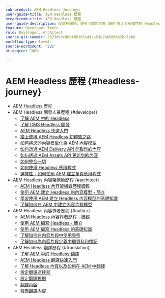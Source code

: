 ```yaml
---
sub-product: AEM Headless Journeys
user-guide-title: AEM Headless 歷程
breadcrumb-title: AEM Headless 歷程
user-guide-description: 從這裡開始，逐步引導您了解 AEM 強大且有彈性的 Headless 功能、其功能，以及如何在您的專案中運用這些功能。
feature: Developer Tools
role: Developer, Architect
source-git-commit: 2523d9dcdbbfd9107e43ca53e2bb586452be1cb8
workflow-type: tm+mt
source-wordcount: '225'
ht-degree: 100%

---
```



# AEM Headless 歷程 {#headless-journey}

+ [AEM Headless 歷程](/help/journey-headless/home.md)
+ AEM Headless 開發人員歷程 {#developer}
   + [了解 AEM 中的 Headless](developer/overview.md)
   + [了解 CMS Headless 開發](developer/learn-about.md)
   + [AEM Headless 快速入門](developer/getting-started.md)
   + [踏上使用 AEM Headless 初體驗之路](developer/path-to-first-experience.md)
   + [如何將您的內容模型化為 AEM 內容模型](developer/model-your-content.md)
   + [如何透過 AEM Delivery API 存取您的內容](developer/access-your-content.md)
   + [如何透過 AEM Assets API 更新您的內容](developer/update-your-content.md)
   + [如何整合一切](developer/put-it-all-together.md)
   + [如何使用 Headless 應用程式](developer/go-live.md)
   + [選擇性 - 如何使用 AEM 建立單頁應用程式](developer/create-spa.md)
+ AEM Headless 內容架構師歷程 {#architect}
   + [AEM Headless 內容架構者歷程概觀](architect/overview.md)
   + [使用 AEM 建立 Headless 的內容模型 - 簡介](architect/introduction.md)
   + [學習使用 AEM 建立 Headless 內容模型的基礎知識](architect/basics.md)
   + [了解如何在 AEM 中建立內容片段模型](architect/model-structure.md)
+ AEM Headless 內容作者歷程 {#author}
   + [AEM Headless 內容作者歷程 - 概觀](author/overview.md)
   + [使用 AEM 編寫 Headless - 簡介](author/introduction.md)
   + [使用 AEM 編寫 Headless 的基礎知識](author/basics.md)
   + [了解如何在內容片段中使用參照](author/references.md)
   + [了解如何為內容片段定義中繼資料和標記](author/metadata-tagging.md)
+ AEM Headless 翻譯歷程 {#translation}
   + [了解 AEM 中的 Headless 翻譯](translation/overview.md)
   + [AEM Headless 翻譯快速入門](translation/getting-started.md)
   + [了解 Headless 內容以及如何在 AEM 中翻譯](translation/learn-about.md)
   + [設定翻譯連接器](translation/configure-connector.md)
   + [設定翻譯規則](translation/translation-rules.md)
   + [翻譯內容](translation/translate-content.md)
   + [發佈翻譯內容](translation/publish-content.md)
